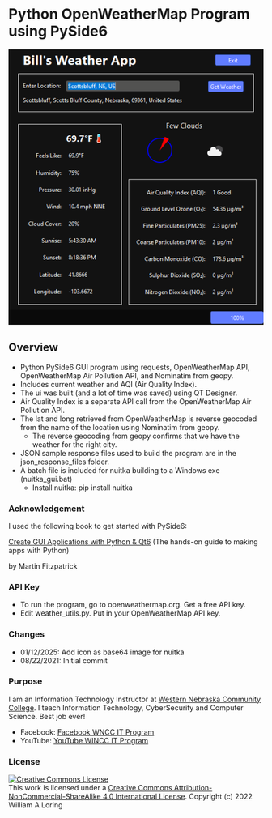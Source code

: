 # Python OpenWeatherMap Program using PySide6

![Screenshot of program](./owm_screenshot.png)

## Overview

- Python PySide6 GUI program using requests, OpenWeatherMap API, OpenWeatherMap Air Pollution API, and Nominatim from geopy.
- Includes current weather and AQI (Air Quality Index).
- The ui was built (and a lot of time was saved) using QT Designer.
- Air Quality Index is a separate API call from the OpenWeatherMap Air Pollution API.
- The lat and long retrieved from OpenWeatherMap is reverse geocoded from the name of the location using Nominatim from geopy.
  - The reverse geocoding from geopy confirms that we have the weather for the right city.
- JSON sample response files used to build the program are in the json_response_files folder.
- A batch file is included for nuitka building to a Windows exe (nuitka_gui.bat)
  - Install nuitka: pip install nuitka

### Acknowledgement

I used the following book to get started with PySide6:

[Create GUI Applications with Python & Qt6](https://www.pythonguis.com/pyside6-book)
(The hands-on guide to making apps with Python)

by Martin Fitzpatrick

### API Key

- To run the program, go to openweathermap.org. Get a free API key.
- Edit weather_utils.py. Put in your OpenWeatherMap API key.

### Changes

- 01/12/2025: Add icon as base64 image for nuitka
- 08/22/2021: Initial commit

### Purpose

I am an Information Technology Instructor at [Western Nebraska Community College](https://www.wncc.edu). I teach Information Technology, CyberSecurity and Computer Science. Best job ever!

- Facebook: [Facebook WNCC IT Program](https://www.facebook.com/wnccitprogram/)
- YouTube: [YouTube WINCC IT Program](https://www.youtube.com/@wnccitprogram)

### License

<a rel="license" href="http://creativecommons.org/licenses/by-nc-sa/4.0/"><img alt="Creative Commons License" style="border-width:0" src="https://i.creativecommons.org/l/by-nc-sa/4.0/88x31.png" /></a><br />This work is licensed under a <a rel="license" href="http://creativecommons.org/licenses/by-nc-sa/4.0/">Creative Commons Attribution-NonCommercial-ShareAlike 4.0 International License</a>.
Copyright (c) 2022 William A Loring
